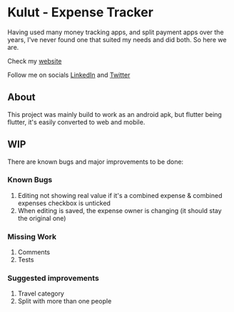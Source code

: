 # Kulut - Expense Tracker

Having used many money tracking apps, and split payment apps over the years, I've never found one that suited my needs and did both. So here we are.

Check my [website](https://artur-teixeira.tech/)

Follow me on socials [LinkedIn](https://www.linkedin.com/in/arturjnt/) and [Twitter](https://twitter.com/arturjnt)

## About

This project was mainly build to work as an android apk, but flutter being flutter, it's easily converted to web and mobile.

## WIP

There are known bugs and major improvements to be done:

### Known Bugs
1. Editing not showing real value if it's a combined expense & combined expenses checkbox is unticked
2. When editing is saved, the expense owner is changing (it should stay the original one)

### Missing Work
1. Comments
2. Tests


### Suggested improvements
1. Travel category
2. Split with more than one people